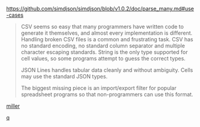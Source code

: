 https://github.com/simdjson/simdjson/blob/v1.0.2/doc/parse_many.md#use-cases

> CSV seems so easy that many programmers have written code to generate it themselves, and almost every implementation is different. Handling broken CSV files is a common and frustrating task. CSV has no standard encoding, no standard column separator and multiple character escaping standards. String is the only type supported for cell values, so some programs attempt to guess the correct types.
>
> JSON Lines handles tabular data cleanly and without ambiguity. Cells may use the standard JSON types.
> 
> The biggest missing piece is an import/export filter for popular spreadsheet programs so that non-programmers can use this format.


[miller](https://github.com/johnkerl/miller)

[q](https://github.com/harelba/q)
